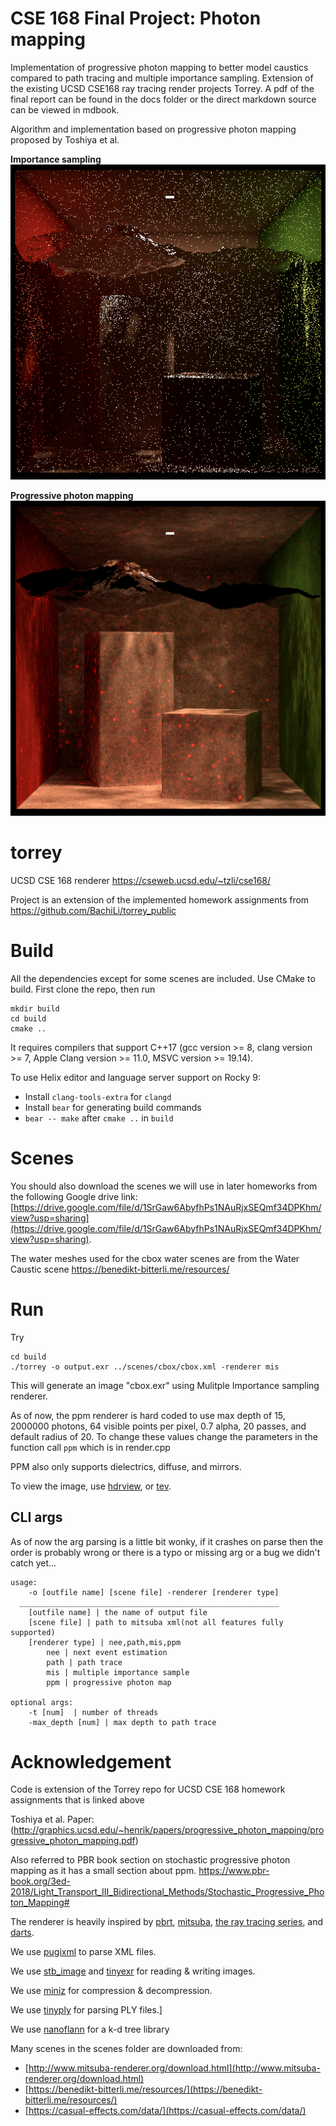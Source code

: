 # CSE 168 Final Project: Photon mapping
Implementation of progressive photon mapping to better model caustics compared to path tracing and multiple importance sampling. Extension of the existing UCSD CSE168 ray tracing render projects Torrey. A pdf of the final report can be found in the docs folder or the direct markdown source can be viewed in mdbook.

Algorithm and implementation based on progressive photon mapping proposed by Toshiya et al.

**Importance sampling**\
![mis img](docs/imgs/cbox-water-mis.png "With multiple importance sampling")

**Progressive photon mapping**\
![ppm img](docs/imgs/cbox-water-ppm.png "With progressive photon mapping")

# torrey
UCSD CSE 168 renderer
https://cseweb.ucsd.edu/~tzli/cse168/

Project is an extension of the implemented homework assignments from
https://github.com/BachiLi/torrey_public

# Build
All the dependencies except for some scenes are included. Use CMake to build. First clone the repo, then run
```
mkdir build
cd build
cmake ..
```
It requires compilers that support C++17 (gcc version >= 8, clang version >= 7, Apple Clang version >= 11.0, MSVC version >= 19.14).

To use Helix editor and language server support on Rocky 9:
- Install `clang-tools-extra` for `clangd`
- Install `bear` for generating build commands
- `bear -- make` after `cmake ..` in `build`

# Scenes
You should also download the scenes we will use in later homeworks from the following Google drive link: 
[https://drive.google.com/file/d/1SrGaw6AbyfhPs1NAuRjxSEQmf34DPKhm/view?usp=sharing](https://drive.google.com/file/d/1SrGaw6AbyfhPs1NAuRjxSEQmf34DPKhm/view?usp=sharing).

The water meshes used for the cbox water scenes are from the Water Caustic scene https://benedikt-bitterli.me/resources/
# Run
Try 
```
cd build
./torrey -o output.exr ../scenes/cbox/cbox.xml -renderer mis
```
This will generate an image "cbox.exr" using Mulitple Importance sampling renderer.

As of now, the ppm renderer is hard coded to use max depth of 15, 2000000 photons, 64 visible points per pixel, 0.7 alpha, 20 passes, and default radius of 20. To change these values change the parameters in the function call `ppm` which is in render.cpp

PPM also only supports dielectrics, diffuse, and mirrors.

To view the image, use [hdrview](https://github.com/wkjarosz/hdrview), or [tev](https://github.com/Tom94/tev).

## CLI args
As of now the arg parsing is a little bit wonky, if it crashes on parse then the order is probably wrong or there is a typo or missing arg or a bug we didn't catch yet...

```
usage:
    -o [outfile name] [scene file] -renderer [renderer type]
  __________________________________________________________
    [outfile name] | the name of output file
    [scene file] | path to mitsuba xml(not all features fully supported)
    [renderer type] | nee,path,mis,ppm
        nee | next event estimation
        path | path trace
        mis | multiple importance sample
        ppm | progressive photon map

optional args:
    -t [num]  | number of threads
    -max_depth [num] | max depth to path trace
```

# Acknowledgement
Code is extension of the Torrey repo for UCSD CSE 168 homework assignments that is linked above

Toshiya et al. Paper: (http://graphics.ucsd.edu/~henrik/papers/progressive_photon_mapping/progressive_photon_mapping.pdf)

Also referred to PBR book section on stochastic progressive photon mapping as it has a small section about ppm.
https://www.pbr-book.org/3ed-2018/Light_Transport_III_Bidirectional_Methods/Stochastic_Progressive_Photon_Mapping#

The renderer is heavily inspired by [pbrt](https://pbr-book.org/), [mitsuba](http://www.mitsuba-renderer.org/index_old.html), [the ray tracing series](https://raytracing.github.io/), and [darts](https://cs87-dartmouth.github.io/Fall2022/darts-overview.html).

We use [pugixml](https://pugixml.org/) to parse XML files.

We use [stb_image](https://github.com/nothings/stb) and [tinyexr](https://github.com/syoyo/tinyexr) for reading & writing images.

We use [miniz](https://github.com/richgel999/miniz) for compression & decompression.

We use [tinyply](https://github.com/ddiakopoulos/tinyply) for parsing PLY files.]

We use [nanoflann](https://github.com/jlblancoc/nanoflann) for a k-d tree library

Many scenes in the scenes folder are downloaded from:
- [http://www.mitsuba-renderer.org/download.html](http://www.mitsuba-renderer.org/download.html)
- [https://benedikt-bitterli.me/resources/](https://benedikt-bitterli.me/resources/)
- [https://casual-effects.com/data/](https://casual-effects.com/data/)
